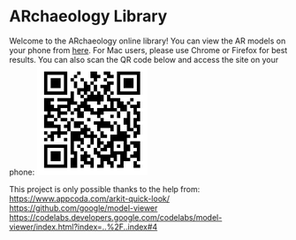 # ARchaeology Library
Welcome to the ARchaeology online library!
You can view the AR models on your phone from [here](https://lili0824.github.io/ARchaeology/).
For Mac users, please use Chrome or Firefox for best results. 
You can also scan the QR code below and access the site on your phone:
![QR code for ARchaeology](https://github.com/lili0824/ARchaeology/blob/master/docs/archaeology.png)

This project is only possible thanks to the help from:<br />
https://www.appcoda.com/arkit-quick-look/<br />
https://github.com/google/model-viewer<br />
https://codelabs.developers.google.com/codelabs/model-viewer/index.html?index=..%2F..index#4

